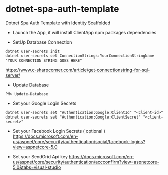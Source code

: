 # dotnet-spa-auth-template
Dotnet Spa Auth Template with Identity Scaffolded

- Launch the App, it will install ClientApp npm packages dependencies

- SetUp Database Connection
```
dotnet user-secrets init
dotnet user-secrets set ConnectionStrings:YourConnectionStringName "YOUR CONNECTION STRING GOES HERE"
```
https://www.c-sharpcorner.com/article/get-connectionstring-for-sql-server/


- Update Database
```
PM> Update-Database
```
- Set your Google Login Secrets
```
dotnet user-secrets set "Authentication:Google:ClientId" "<client-id>"
dotnet user-secrets set "Authentication:Google:ClientSecret" "<client-secret>"
```
- Set your Facebook Login Secrets ( optional )
https://docs.microsoft.com/en-us/aspnet/core/security/authentication/social/facebook-logins?view=aspnetcore-5.0

- Set your SendGrid Api key
https://docs.microsoft.com/en-us/aspnet/core/security/authentication/accconfirm?view=aspnetcore-5.0&tabs=visual-studio
